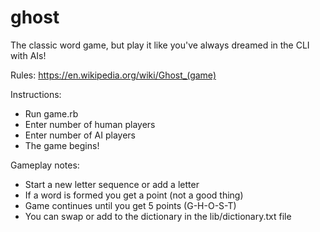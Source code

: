 # ghost

The classic word game, but play it like you've always dreamed in the CLI with AIs!

Rules:
https://en.wikipedia.org/wiki/Ghost_(game)

Instructions:
 - Run game.rb
 - Enter number of human players
 - Enter number of AI players
 - The game begins!

Gameplay notes:
 - Start a new letter sequence or add a letter
 - If a word is formed you get a point (not a good thing)
 - Game continues until you get 5 points (G-H-O-S-T)
 - You can swap or add to the dictionary in the lib/dictionary.txt file
